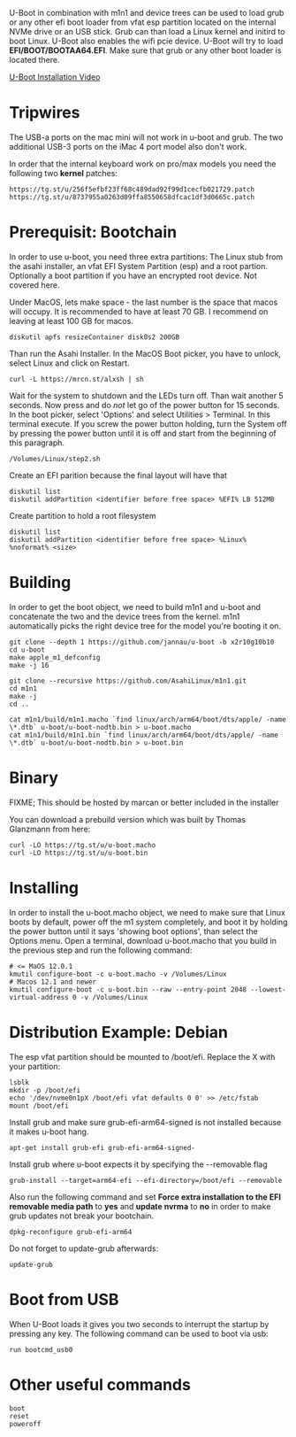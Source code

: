 U-Boot in combination with m1n1 and device trees can be used to load grub or
any other efi boot loader from vfat esp partition located on the internal NVMe drive
or an USB stick. Grub can than load a Linux kernel and initird to boot Linux. U-Boot
also enables the wifi pcie device. U-Boot will try to load **EFI/BOOT/BOOTAA64.EFI**.
Make sure that grub or any other boot loader is located there.

[U-Boot Installation Video](https://tg.st/u/asahi-installer-u-boot.mp4)

# Tripwires

The USB-a ports on the mac mini will not work in u-boot and grub. The two additional USB-3 ports on the iMac 4 port model also don't work.

In order that the internal keyboard work on pro/max models you need the following two **kernel** patches:

```
https://tg.st/u/256f5efbf23ff68c489dad92f99d1cecfb021729.patch
https://tg.st/u/8737955a0263d09ffa8550658dfcac1df3d0665c.patch
```
# Prerequisit: Bootchain

In order to use u-boot, you need three extra partitions: The Linux stub from
the asahi installer, an vfat EFI System Partition (esp) and a root partion.
Optionally a boot partition if you have an encrypted root device. Not covered here.

Under MacOS, lets make space - the last number is the space that macos will
occupy. It is recommended to have at least 70 GB. I recommend on leaving at
least 100 GB for macos.
```
diskutil apfs resizeContainer disk0s2 200GB
```

Than run the Asahi Installer. In the MacOS Boot picker, you have to unlock,
select Linux and click on Restart.

```
curl -L https://mrcn.st/alxsh | sh
```

Wait for the system to shutdown and the LEDs turn off. Than wait another 5 seconds. Now press and do _not_ let go of the power button for 15 seconds.  In the boot picker, select 'Options' and select Utilities > Terminal. In this terminal execute. If you screw the power button holding, turn the System off by pressing the power button until it is off and start from the beginning of this paragraph.

```
/Volumes/Linux/step2.sh
```

Create an EFI parition because the final layout will have that
```
diskutil list
diskutil addPartition <identifier before free space> %EFI% LB 512MB
```

Create partition to hold a root filesystem
```
diskutil list
diskutil addPartition <identifier before free space> %Linux% %noformat% <size>
```

# Building
In order to get the boot object, we need to build m1n1 and u-boot and
concatenate the two and the device trees from the kernel. m1n1 automatically
picks the right device tree for the model you're booting it on.

```
git clone --depth 1 https://github.com/jannau/u-boot -b x2r10g10b10
cd u-boot
make apple_m1_defconfig
make -j 16

git clone --recursive https://github.com/AsahiLinux/m1n1.git
cd m1n1
make -j
cd ..

cat m1n1/build/m1n1.macho `find linux/arch/arm64/boot/dts/apple/ -name \*.dtb` u-boot/u-boot-nodtb.bin > u-boot.macho
cat m1n1/build/m1n1.bin `find linux/arch/arm64/boot/dts/apple/ -name \*.dtb` u-boot/u-boot-nodtb.bin > u-boot.bin
```

# Binary

FIXME; This should be hosted by marcan or better included in the installer

You can download a prebuild version which was built by Thomas Glanzmann from here:
```
curl -LO https://tg.st/u/u-boot.macho
curl -LO https://tg.st/u/u-boot.bin
```

# Installing
In order to install the u-boot.macho object, we need to make sure that Linux
boots by default, power off the m1 system completely, and boot it by holding
the power button until it says 'showing boot options', than select the Options
menu. Open a terminal, download u-boot.macho that you build in the previous
step and run the following command:

```
# <= MaOS 12.0.1
kmutil configure-boot -c u-boot.macho -v /Volumes/Linux
# Macos 12.1 and newer
kmutil configure-boot -c u-boot.bin --raw --entry-point 2048 --lowest-virtual-address 0 -v /Volumes/Linux
```

# Distribution Example: Debian

The esp vfat partition should be mounted to /boot/efi. Replace the X with your partition:

```
lsblk
mkdir -p /boot/efi
echo '/dev/nvme0n1pX /boot/efi vfat defaults 0 0' >> /etc/fstab
mount /boot/efi
```

Install grub and make sure grub-efi-arm64-signed is not installed because it makes u-boot hang.

```
apt-get install grub-efi grub-efi-arm64-signed-
```

Install grub where u-boot expects it by specifying the --removable flag

```
grub-install --target=arm64-efi --efi-directory=/boot/efi --removable
```

Also run the following command and set **Force extra installation to the EFI**
**removable media path** to **yes** and **update nvrma** to **no** in order to make grub updates not break your
bootchain.

```
dpkg-reconfigure grub-efi-arm64
```

Do not forget to update-grub afterwards:

```
update-grub
```

# Boot from USB

When U-Boot loads it gives you two seconds to interrupt the startup by pressing
any key. The following command can be used to boot via usb:

```
run bootcmd_usb0
```

# Other useful commands

```
boot
reset
poweroff
```